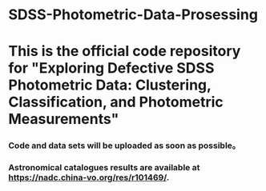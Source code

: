 # SDSS-Photometric-Data-Prosessing
# This is the official code repository for "Exploring Defective SDSS Photometric Data: Clustering, Classification, and Photometric Measurements"
### Code and data sets will be uploaded as soon as possible。
### Astronomical catalogues results are available at https://nadc.china-vo.org/res/r101469/.
